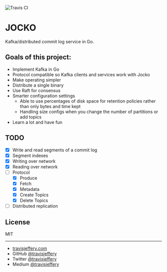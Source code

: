 ![Travis CI](https://travis-ci.org/travisjeffery/jocko.svg?branch=master)

# JOCKO

Kafka/distributed commit log service in Go.

## Goals of this project:

- Implement Kafka in Go
- Protocol compatible so Kafka clients and services work with Jocko
- Make operating simpler
- Distribute a single binary
- Use Raft for consensus
- Smarter configuration settings
  - Able to use percentages of disk space for retention policies rather than only bytes and time kept
  - Handling size configs when you change the number of partitions or add topics
- Learn a lot and have fun

## TODO

- [x] Write and read segments of a commit log
- [x] Segment indexes
- [x] Writing over network
- [x] Reading over network
- [ ] Protocol
    - [x] Produce
    - [x] Fetch
    - [x] Metadata
    - [x] Create Topics    
    - [x] Delete Topics    
- [ ] Distributed replication

## License

MIT

--- 

- [travisjeffery.com](http://travisjeffery.com)
- GitHub [@travisjeffery](https://github.com/travisjeffery)
- Twitter [@travisjeffery](https://twitter.com/travisjeffery)
- Medium [@travisjeffery](https://medium.com/@travisjeffery)


